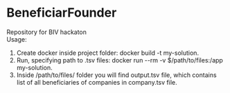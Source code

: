 # BeneficiarFounder
Repository for BIV hackaton  
Usage: 
1. Create docker inside project folder: docker build -t my-solution.
2. Run, specifying path to .tsv files:  docker run --rm -v $/path/to/files:/app my-solution.
3. Inside /path/to/files/ folder you will find output.tsv file, which contains list of all beneficiaries of companies in company.tsv file.

